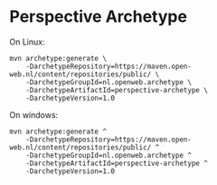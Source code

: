 Perspective Archetype
==========================

On Linux:

	mvn archetype:generate \
		-DarchetypeRepository=https://maven.open-web.nl/content/repositories/public/ \
		-DarchetypeGroupId=nl.openweb.archetype \
		-DarchetypeArtifactId=perspective-archetype \
		-DarchetypeVersion=1.0

On windows:

	mvn archetype:generate ^
		-DarchetypeRepository=https://maven.open-web.nl/content/repositories/public/ ^
		-DarchetypeGroupId=nl.openweb.archetype ^
		-DarchetypeArtifactId=perspective-archetype ^
		-DarchetypeVersion=1.0

